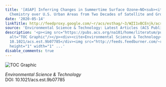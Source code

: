 ```yaml
---
title: '[ASAP] Inferring Changes in Summertime Surface Ozone–NO<sub><italic toggle="yes">x</italic></sub>–VOC
  Chemistry over U.S. Urban Areas from Two Decades of Satellite and Ground-Based Observations'
date: '2020-05-14'
linkTitle: http://feedproxy.google.com/~r/acs/esthag/~3/WZI1vBCEnjk/acs.est.9b07785
source: 'Environmental Science & Technology: Latest Articles (ACS Publications)'
description: '<p><img src="https://pubs.acs.org/na101/home/literatum/publisher/achs/journals/content/esthag/0/esthag.ahead-of-print/acs.est.9b07785/20200514/images/medium/es9b07785_0005.gif"
  alt="TOC Graphic"/></p><div><cite>Environmental Science & Technology</cite></div><div>DOI:
  10.1021/acs.est.9b07785</div><img src="http://feeds.feedburner.com/~r/acs/esthag/~4/WZI1vBCEnjk"
  height="1" width="1" ...'
disable_comments: true
---
```

<p><img src="https://pubs.acs.org/na101/home/literatum/publisher/achs/journals/content/esthag/0/esthag.ahead-of-print/acs.est.9b07785/20200514/images/medium/es9b07785_0005.gif" alt="TOC Graphic"/></p><div><cite>Environmental Science & Technology</cite></div><div>DOI: 10.1021/acs.est.9b07785</div><img src="http://feeds.feedburner.com/~r/acs/esthag/~4/WZI1vBCEnjk" height="1" width="1" ...